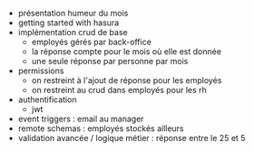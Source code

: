 <!-- - c'est pour écrire moins de code -->
  <!-- - review des outils pour écrire moins de code -->
- présentation humeur du mois
- getting started with hasura
- implémentation crud de base
  - employés gérés par back-office
  - la réponse compte pour le mois où elle est donnée
  - une seule réponse par personne par mois
- permissions
  - on restreint à l'ajout de réponse pour les employés
  - on restreint au crud dans employés pour les rh
- authentification
  - jwt
- event triggers : email au manager
- remote schemas : employés stockés ailleurs
- validation avancée / logique métier : réponse entre le 25 et 5
